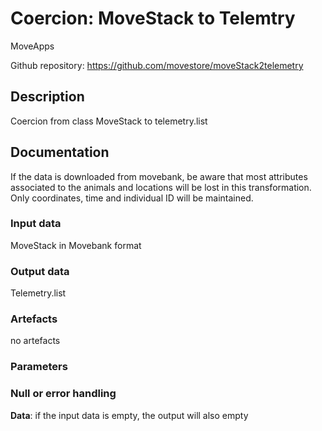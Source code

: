 # Coercion: MoveStack to Telemtry  

MoveApps

Github repository: https://github.com/movestore/moveStack2telemetry

## Description
Coercion from class MoveStack to telemetry.list 

## Documentation
If the data is downloaded from movebank, be aware that most attributes associated to the animals and locations will be lost in this transformation. Only coordinates, time and individual ID will be maintained.

### Input data
MoveStack in Movebank format

### Output data
Telemetry.list

### Artefacts
no artefacts

### Parameters 


### Null or error handling
**Data**: if the input data is empty, the output will also empty 
